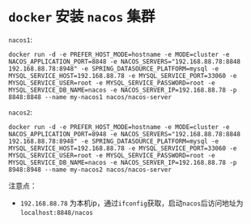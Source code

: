 # `docker` 安装 `nacos` 集群

`nacos1`:

```shell
docker run -d -e PREFER_HOST_MODE=hostname -e MODE=cluster -e NACOS_APPLICATION_PORT=8848 -e NACOS_SERVERS="192.168.88.78:8848 192.168.88.78:8948" -e SPRING_DATASOURCE_PLATFORM=mysql -e MYSQL_SERVICE_HOST=192.168.88.78 -e MYSQL_SERVICE_PORT=33060 -e MYSQL_SERVICE_USER=root -e MYSQL_SERVICE_PASSWORD=root -e MYSQL_SERVICE_DB_NAME=nacos -e NACOS_SERVER_IP=192.168.88.78 -p 8848:8848 --name my-nacos1 nacos/nacos-server
```

`nacos2`:

```shell
docker run -d -e PREFER_HOST_MODE=hostname -e MODE=cluster -e NACOS_APPLICATION_PORT=8948 -e NACOS_SERVERS="192.168.88.78:8848 192.168.88.78:8948" -e SPRING_DATASOURCE_PLATFORM=mysql -e MYSQL_SERVICE_HOST=192.168.88.78 -e MYSQL_SERVICE_PORT=33060 -e MYSQL_SERVICE_USER=root -e MYSQL_SERVICE_PASSWORD=root -e MYSQL_SERVICE_DB_NAME=nacos -e NACOS_SERVER_IP=192.168.88.78 -p 8948:8948 --name my-nacos2 nacos/nacos-server
```

注意点：

- `192.168.88.78` 为本机ip，通过`ifconfig`获取，启动`nacos`后访问地址为`localhost:8848/nacos`
